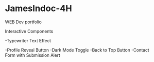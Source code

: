# JamesIndoc-4H

WEB Dev portfolio

Interactive Components

-Typewriter Text Effect

-Profile Reveal Button
-Dark Mode Toggle
-Back to Top Button
-Contact Form with Submission Alert





